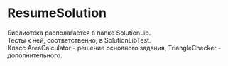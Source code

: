 # ResumeSolution
Библиотека располагается в папке SolutionLib.  
Тесты к ней, соответственно, в SolutionLibTest.  
Класс AreaCalculator - решение основного задания, TriangleChecker - дополнительного.